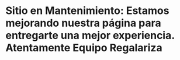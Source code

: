 # Sitio en Mantenimiento: Estamos mejorando nuestra página para entregarte una mejor experiencia. Atentamente Equipo Regalariza
